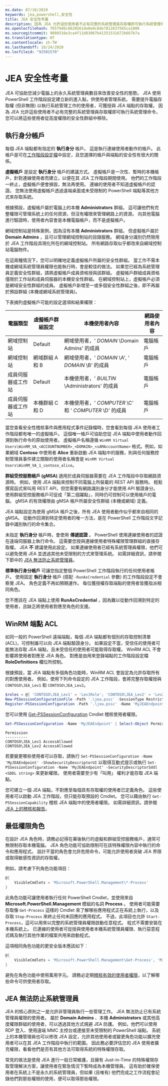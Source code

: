```yaml
---
ms.date: 07/10/2019
keywords: jea,powershell,安全性
title: JEA 安全性考量
description: 因為 JEA 允許這些使用者不必有完整的系統管理員存取權即可執行系統管理命令，您可以將這些使用者從高度權限的安全性群組中移除。
ms.openlocfilehash: f65f9d6c6620261de0a9c8de7812637565ca1806
ms.sourcegitcommit: 9080316e3ca4f11d83067b41351531672b667b7a
ms.translationtype: HT
ms.contentlocale: zh-TW
ms.lasthandoff: 10/24/2020
ms.locfileid: "92501570"
---
```

# <a name="jea-security-considerations"></a>JEA 安全性考量

JEA 可協助您減少電腦上的永久系統管理員數目來改善安全性的態勢。 JEA 使用 PowerShell 工作階段設定建立新的進入點，供使用者管理系統。 需要提升電腦存取權 (但非無限) 以執行系統管理工作的使用者，可獲授與 JEA 端點的存取權。 因為 JEA 允許這些使用者不必有完整的系統管理員存取權即可執行系統管理命令，您可以將這些使用者從高度權限的安全性群組中移除。

## <a name="run-as-account"></a>執行身分帳戶

每個 JEA 端點都有指定的 **執行身分** 帳戶。 這是執行連線使用者動作的帳戶。 此帳戶是可在[工作階段設定檔](session-configurations.md)中設定，且您選擇的帳戶與端點的安全性有很大的關係。

**虛擬帳戶** 是設定 **執行身分** 帳戶的建議方式。 虛擬帳戶是一次性、暫時的本機帳戶，針對連線使用者而建立，以便在其 JEA 工作階段期間使用。 他們的工作階段一終止，虛擬帳戶便會損毀，無法再使用。 連線的使用者不知道虛擬帳戶的認證。 您無法使用虛擬帳戶透過遠端桌面或未受限制的 PowerShell 端點等其他方式來存取系統。

根據預設，虛擬帳戶屬於電腦上的本機 **Administrators** 群組。 這可讓他們有完整權限可管理系統上的任何資源，但沒有權限來管理網路上的資源。
向其他電腦進行驗證時，使用者內容會是本機電腦帳戶，而不是虛擬帳戶。

網域控制站是特殊案例，因為沒有本機 **Administrators** 群組。 但虛擬帳戶屬於 **Domain Admins** ，且可以管理網域控制站的目錄服務。 網域身分識別仍然限用於 JEA 工作階段具現化所在的網域控制站。 所有網路存取似乎都改來自網域控制站電腦物件。

在這兩種情況下，您可以明確地定義虛擬帳戶所屬的安全性群組。 當工作不需本機或網域系統管理員權限也能執行時，會是較佳的做法。 如果您已經為系統管理員定義安全性群組，請將虛擬帳戶成員資格授與該群組。 虛擬帳戶群組成員資格僅限於工作站和成員伺服器的本機安全性群組。 在網域控制站上，虛擬帳戶必須是網域安全性群組的成員。
虛擬帳戶新增至一或多個安全性群組之後，即不再屬於預設群組 (本機或網域系統管理員)。

下表摘列虛擬帳戶可能的設定選項和結果權限：

|        電腦類型         | 虛擬帳戶群組設定 |                   本機使用者內容                    | 網路使用者內容 |
| ---------------------------- | ----------------------------------- | ------------------------------------------------------- | -------------------- |
| 網域控制站            | Default                             | 網域使用者，' *DOMAIN* \Domain Admins' 的成員         | 電腦帳戶     |
| 網域控制站            | 網域群組 A 和 B               | 網域使用者，' *DOMAIN* \A', ' *DOMAIN* \B' 的成員       | 電腦帳戶     |
| 成員伺服器或工作站 | Default                             | 本機使用者，' *BUILTIN* \Administrators' 的成員        | 電腦帳戶     |
| 成員伺服器或工作站 | 本機群組 C 和 D                | 本機使用者，' *COMPUTER* \C' 和 ' *COMPUTER* \D' 的成員 | 電腦帳戶     |

當您查看安全性稽核事件與應用程式事件記錄檔時，您會看到每個 JEA 使用者工作階段都有唯一的虛擬帳戶。 這個唯一帳戶可協助您從 JEA 端點中使用者動作回溯到執行命令的原始使用者。 虛擬帳戶名稱遵循 `WinRM Virtual Users\WinRM_VA_<ACCOUNTNUMBER>_<DOMAIN>_<sAMAccountName>` 格式。例如，如果網域 **Contoso** 中使用者 **Alice** 重新啟動 JEA 端點中的服務，則與任何服務控制管理員事件建立關聯的使用者名稱會是 `WinRM Virtual Users\WinRM_VA_1_contoso_alice`。

**群組受控服務帳戶 (gMSA)** 適用於成員伺服器需要在 JEA 工作階段中存取網路資源時。 例如，使用 JEA 端點來控制不同電腦上所裝載的 REST API 服務時。 輕鬆撰寫函式來叫用 REST API，但您需要有網路識別身分才能使用 API 驗證身分。 使用群組受控服務帳戶可促成「第二個躍點」，同時仍可控制可以使用帳戶的電腦。 gMSA 的有效權限由 gMSA 帳戶所屬安全性群組 (本機或網域) 定義。

JEA 端點設定為使用 gMSA 帳戶之後，所有 JEA 使用者動作似乎都來自相同的 gMSA。 從動作回溯到特定使用者的唯一方法，是在 PowerShell 工作階段文字記錄中識別執行的命令集合。

未指定 **執行身分** 帳戶時，會使用 **傳遞認證** 。 PowerShell 使用連線使用者的認證在遠端伺服器上執行命令。 這需要您授與連線使用者特殊權限管理群組的直接存取權。 JEA **不** 建議使用此設定。 如果連線使用者已經有系統管理員權限，他們可以避免使用 JEA 並透過其他未受限制的方式來管理系統。 如需詳細資訊，請參閱下節中的 [JEA 無法防止系統管理員](#jea-doesnt-protect-against-admins)。

**標準執行身分帳戶** 可讓您指定整個 PowerShell 工作階段執行的任何使用者帳戶。 使用固定 **執行身分** 帳戶 (搭配 `-RunAsCredential` 參數) 的工作階段設定不會察覺 JEA。 角色定義不再如預期運作。 每位獲授權存取端點的使用者皆獲指派相同角色。

您不應該在 JEA 端點上使用 **RunAsCredential** ，因為難以從動作回溯到特定的使用者，且缺乏將使用者對應至角色的支援。

## <a name="winrm-endpoint-acl"></a>WinRM 端點 ACL

如同一般的 PowerShell 遠端端點，每個 JEA 端點都有個別的存取控制清單 (ACL)，可控制誰可以向 JEA 端點驗證身分。 如果設定不當，受信任的使用者可能無法存取 JEA 端點，且未受信任的使用者可能取得存取權。 WinRM ACL 不會影響將使用者對應至 JEA 角色。 對應是由用來登錄端點的工作階段設定檔 **RoleDefinitions** 欄位所控制。

根據預設，當 JEA 端點有多個角色功能時，WinRM ACL 會設定為允許存取所有的對應使用者。 例如，使用下列命令設定的 JEA 工作階段，會將完整存取權授與 `CONTOSO\JEA_Lev1` 和 `CONTOSO\JEA_Lev2`。

```powershell
$roles = @{ 'CONTOSO\JEA_Lev1' = 'Lev1Role'; 'CONTOSO\JEA_Lev2' = 'Lev2Role' }
New-PSSessionConfigurationFile -Path '.\jea.pssc' -SessionType RestrictedRemoteServer -RoleDefinitions $roles -RunAsVirtualAccount
Register-PSSessionConfiguration -Path '.\jea.pssc' -Name 'MyJEAEndpoint'
```

您可以使用 [Get-PSSessionConfiguration](/powershell/module/microsoft.powershell.core/get-pssessionconfiguration) Cmdlet 稽核使用者權限。

```powershell
Get-PSSessionConfiguration -Name 'MyJEAEndpoint' | Select-Object Permission
```

```Output
Permission
----------
CONTOSO\JEA_Lev1 AccessAllowed
CONTOSO\JEA_Lev2 AccessAllowed
```

若要變更哪些使用者可以存取，請執行 `Set-PSSessionConfiguration -Name 'MyJEAEndpoint' -ShowSecurityDescriptorUI` 以取得互動式提示或執行 `Set-PSSessionConfiguration -Name 'MyJEAEndpoint' -SecurityDescriptorSddl <SDDL string>` 來更新權限。 使用者需要至少有「叫用」  權利才能存取 JEA 端點。

您可建立一個 JEA 端點，不對應至每個具有存取權的使用者已定義角色。 這些使用者可以啟動 JEA 工作階段，但只能存取預設的 Cmdlet。 您可以藉由執行 `Get-PSSessionCapability` 稽核 JEA 端點中的使用者權限。 如需詳細資訊，請參閱 [JEA 上的稽核和報告](audit-and-report.md)。

## <a name="least-privilege-roles"></a>最低權限角色

在設計 JEA 角色時，請務必記得在幕後執行的虛擬和群組受控服務帳戶，通常可無限制存取本機電腦。 JEA 角色功能可協助限制可在該特殊權限內容中執行的命令和應用程式。
設計不當的角色會允許危險命令，可能允許使用者突破 JEA 界限或取得敏感性資訊的存取權。

例如，請考慮下列角色功能項目：

```powershell
@{
    VisibleCmdlets = 'Microsoft.PowerShell.Management\*-Process'
}
```

此角色功能可讓使用者執行任何 PowerShell Cmdlet，並使用來自 **Microsoft.PowerShell.Management** 模組的名詞 **Process** 。 使用者可能需要存取像 `Get-Process` 這樣的 Cmdlet 來了解哪些應用程式正在系統上執行，以及存取 `Stop-Process` 來終止任何未回應的應用程式。 不過，此項目也允許 `Start-Process`，這可以用來以完整的系統管理員權限啟動任意程式。 程式不需要安裝在本機系統上。 已連線的使用者可從授與使用者本機系統管理員權限、執行惡意程式碼及執行其他作業的檔案共用來啟動程式。

這項相同角色功能的更安全版本應該如下︰

```powershell
@{
    VisibleCmdlets = 'Microsoft.PowerShell.Management\Get-Process', 'Microsoft.PowerShell.Management\Stop-Process'
}
```

避免在角色功能中使用萬用字元。 請務必定期[稽核有效的使用者權限](audit-and-report.md#check-effective-rights-for-a-specific-user)，以了解哪些命令可供使用者存取。

## <a name="jea-doesnt-protect-against-admins"></a>JEA 無法防止系統管理員

JEA 的核心原則之一是允許非管理員執行一些管理工作。 JEA 無法防止已有系統管理員權限的使用者。 屬於 **Domain Admins** 、本機 **Administrators** 或其他高度權限群組的使用者，可以透過其他方式規避 JEA 防護。 例如，他們可以使用 RDP 登入、使用遠端 MMC 主控台或連接至未受限制的 PowerShell 端點。 系統上的本機管理員也可以修改 JEA 設定，允許其他使用者或變更角色功能以擴充使用者可以在其 JEA 工作階段中執行的範圍。 因此務必要評估您的 JEA 使用者擴充權限，看看他們是否有其他方法可取得系統的特殊權限存取。

常見的做法是使用 JEA 進行一般日常維護，且擁有 Just-in-Time 的特殊權限存取管理解決方案，讓使用者在緊急情況下暫時成為本機管理員。 這有助於確保使用者在系統上不是永久的系統管理員，但如果 (且唯有) 他們完成之工作流程會記錄他們對那些權限的使用，便可以取得那些權限。

